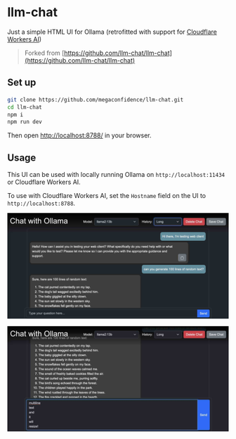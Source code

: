 # llm-chat

Just a simple HTML UI for Ollama (retrofitted with support for [Cloudflare
Workers AI](https://developers.cloudflare.com/workers-ai/))

> Forked from [https://github.com/llm-chat/llm-chat](https://github.com/llm-chat/llm-chat)

## Set up

```sh
git clone https://github.com/megaconfidence/llm-chat.git
cd llm-chat
npm i
npm run dev

```

Then open [http://localhost:8788/](http://localhost:8788/) in your browser.

## Usage

This UI can be used with locally running Ollama on `http://localhost:11434` or Cloudflare Workers AI.

To use with Cloudflare Workers AI, set the `Hostname` field on the UI to `http://localhost:8788`.

![screenshot1](/screenshot1.jpg?raw=true)

![screenshot2](/screenshot2.jpg?raw=true)

